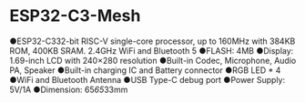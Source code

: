# ESP32-C3-Mesh

●ESP32-C332-bit RISC-V single-core processor, up to 160MHz with 384KB ROM, 400KB SRAM. 2.4GHz WiFi and Bluetooth 5
●FLASH: 4MB
●Display: 1.69-inch LCD with 240×280 resolution
●Built-in Codec, Microphone, Audio PA, Speaker
●Built-in charging IC and Battery connector
●RGB LED * 4
●WiFi and Bluetooth Antenna
●USB Type-C debug port
●Power Supply: 5V/1A
●Dimension:  65*65*33mm
